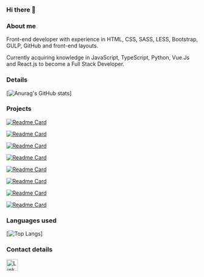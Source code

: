 ### Hi there 👋

### About me
Front-end developer with experience in HTML, CSS, SASS, LESS, Bootstrap, GULP, GitHub and front-end layouts.

Currently acquiring knowledge in JavaScript, TypeScript, Python, Vue.Js and React.js to become a Full Stack Developer.


### Details
[![Anurag's GitHub stats](https://github-readme-stats.vercel.app/api?username=milacirne&show_icons=true&theme=dark)]

### Projects

[![Readme Card](https://github-readme-stats.vercel.app/api/pin/?username=milacirne&repo=tiktok_clone&theme=dark)](https://github.com/milacirne/tiktok_clone)

[![Readme Card](https://github-readme-stats.vercel.app/api/pin/?username=milacirne&repo=harrypotter_landingpage&theme=dark)](https://github.com/milacirne/harrypotter_landingpage)

[![Readme Card](https://github-readme-stats.vercel.app/api/pin/?username=milacirne&repo=project_reactive-calculator&theme=dark)](https://github.com/milacirne/project_reactive-calculator)

[![Readme Card](https://github-readme-stats.vercel.app/api/pin/?username=milacirne&repo=clone_disneyplus&theme=dark)](https://github.com/milacirne/clone_disneyplus)

[![Readme Card](https://github-readme-stats.vercel.app/api/pin/?username=milacirne&repo=nintendo_world_webpage&theme=dark)](https://github.com/milacirne/nintendo_world_webpage)

[![Readme Card](https://github-readme-stats.vercel.app/api/pin/?username=milacirne&repo=email-template_multiversus-travel-agency&theme=dark)](https://github.com/milacirne/email-template_multiversus-travel-agency)

[![Readme Card](https://github-readme-stats.vercel.app/api/pin/?username=milacirne&repo=pokemon-center_webpage&theme=dark)](https://github.com/milacirne/pokemon-center_webpage) 

[![Readme Card](https://github-readme-stats.vercel.app/api/pin/?username=milacirne&repo=pokemart_webpage&theme=dark)](https://github.com/milacirne/pokemart_webpage)

### Languages used
[![Top Langs](https://github-readme-stats.vercel.app/api/top-langs/?username=milacirne&layout=compact)]

### Contact details
[<img src='https://img.shields.io/badge/LinkedIn-0077B5?style=for-the-badge&logo=linkedin&logoColor=white' alt='Linkedin' height='30'>](https://www.linkedin.com/in/camila-cirne/)
